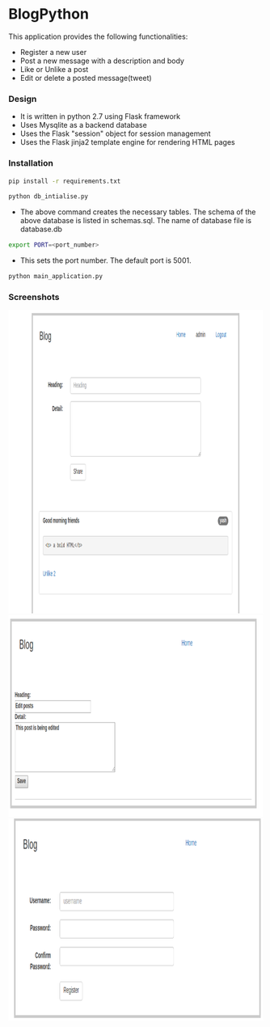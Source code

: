 # BlogPython

This application provides the following functionalities:
 - Register a new user
 - Post a new message with a description and body
 - Like or Unlike a post
 - Edit or delete a posted message(tweet)
 
### Design
 - It is written in python 2.7 using Flask framework
 - Uses Mysqlite as a backend database
 - Uses the Flask "session" object for session management
 - Uses the Flask jinja2 template engine for rendering HTML pages
 
### Installation
 ```sh
 pip install -r requirements.txt
 ```
 ```sh
 python db_intialise.py
 ```
 - The above command creates the necessary tables. The schema of the above database is listed in schemas.sql. The name of database file is database.db
 ```sh
 export PORT=<port_number>
 ```
 - This sets the port number. The default port is 5001.
 ```sh
 python main_application.py
 ```
 
### Screenshots

<div>
<img src="Screenshots/Home.png" alt="drawing" height="600"/>
 <br>
<img src="Screenshots/Edit_posts.png" alt="drawing" height="400"/>

<img src="Screenshots/Register.png" alt="drawing" height="400"/>
<div>
